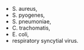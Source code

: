 - S. aureus, 
- S. pyogenes, 
- S. pneumoniae, 
- C. trachomatis, 
- E. coli, 
- respiratory syncytial virus.